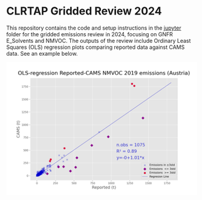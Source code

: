 # CLRTAP Gridded Review 2024

This repository contains the code and setup instructions in the [jupyter](./jupyter/) folder for the gridded emissions review in 2024, focusing on GNFR E_Solvents and NMVOC. The outputs of the review include Ordinary Least Squares (OLS) regression plots comparing reported data against CAMS data. See an example below.

![OLS Regression Plot](example-plot/ols_resid_Austria_2019_E_Solvents_NMVOC.png)
